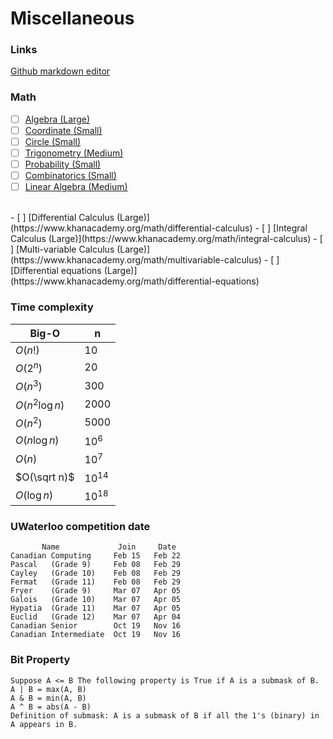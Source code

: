 # Miscellaneous

### Links
[Github markdown editor](https://jbt.github.io/markdown-editor/)

### Math
- [ ] [Algebra (Large)](https://www.khanacademy.org/math/algebra-home)
- [ ] [Coordinate (Small)](https://www.khanacademy.org/math/geometry-home/analytic-geometry-topic)
- [ ] [Circle (Small)](https://www.khanacademy.org/math/geometry-home/cc-geometry-circles)
- [ ] [Trigonometry (Medium)](https://www.khanacademy.org/math/trigonometry)
- [ ] [Probability (Small)](https://www.khanacademy.org/math/statistics-probability/probability-library)
- [ ] [Combinatorics (Small)](https://www.khanacademy.org/math/statistics-probability/counting-permutations-and-combinations)
- [ ] [Linear Algebra (Medium)](https://www.khanacademy.org/math/linear-algebra)
<br>
- [ ] [Differential Calculus (Large)](https://www.khanacademy.org/math/differential-calculus)
- [ ] [Integral Calculus (Large)](https://www.khanacademy.org/math/integral-calculus)
- [ ] [Multi-variable Calculus (Large)](https://www.khanacademy.org/math/multivariable-calculus)
- [ ] [Differential equations (Large)](https://www.khanacademy.org/math/differential-equations)
    
### Time complexity
|Big-O|n|
|-----|-----|
|$O(n!)$|$10$|
|$O(2^{n})$|$20$|
|$O(n^{3})$|$300$|
|$O(n^{2}\log n)$|$2000$|
|$O(n^{2})$|$5000$|
|$O(n\log n)$|$10^{6}$|
|$O(n)$|$10^{7}$|
|$O(\sqrt n)$|$10^{14}$|
|$O(\log n)$|$10^{18}$|

### UWaterloo competition date
```
       Name             Join     Date
Canadian Computing     Feb 15   Feb 22
Pascal   (Grade 9)     Feb 08   Feb 29
Cayley   (Grade 10)    Feb 08   Feb 29
Fermat   (Grade 11)    Feb 08   Feb 29
Fryer    (Grade 9)     Mar 07   Apr 05
Galois   (Grade 10)    Mar 07   Apr 05
Hypatia  (Grade 11)    Mar 07   Apr 05
Euclid   (Grade 12)    Mar 07   Apr 04
Canadian Senior        Oct 19   Nov 16
Canadian Intermediate  Oct 19   Nov 16
```

### Bit Property
```
Suppose A <= B The following property is True if A is a submask of B. 
A | B = max(A, B)
A & B = min(A, B)
A ^ B = abs(A - B)
Definition of submask: A is a submask of B if all the 1's (binary) in A appears in B.
```

